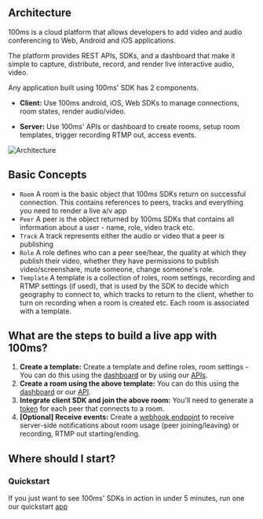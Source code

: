 ## Architecture

100ms is a cloud platform that allows developers to add video and audio conferencing to Web, Android and iOS applications.

The platform provides REST APIs, SDKs, and a dashboard that make it simple to capture, distribute, record, and render live interactive audio, video.

Any application built using 100ms' SDK has 2 components.

-   **Client:** Use 100ms android, iOS, Web SDKs to manage connections, room states, render audio/video.

-   **Server:** Use 100ms' APIs or dashboard to create rooms, setup room templates, trigger recording RTMP out, access events.

![Architecture](/docs/v2/arch.png)

## Basic Concepts

-   `Room` A room is the basic object that 100ms SDKs return on successful connection. This contains references to peers, tracks and everything you need to render a live a/v app
-   `Peer` A peer is the object returned by 100ms SDKs that contains all information about a user - name, role, video track etc.
-   `Track` A track represents either the audio or video that a peer is publishing
-   `Role` A role defines who can a peer see/hear, the quality at which they publish their video, whether they have permissions to publish video/screenshare, mute someone, change someone's role.
-   `Template` A template is a collection of roles, room settings, recording and RTMP settings (if used), that is used by the SDK to decide which geography to connect to, which tracks to return to the client, whether to turn on recording when a room is created etc. Each room is associated with a template.
## What are the steps to build a live app with 100ms?

1. **Create a template:** Create a template and define roles, room settings - You can do this using the [dashboard](https://dashboard.100ms.live/templates) or by using our [APIs](/server-side/v2/basic-features/Template).
2. **Create a room using the above template:** You can do this using the [dashboard](https://dashboard.100ms.live/rooms) or our [API](/server-side/v2/basic-features/Room).
3. **Integrate client SDK and join the above room:** You'll need to generate a [token](./tokens) for each peer that connects to a room.
4. **[Optional] Receive events:** Create a [webhook endpoint](/server-side/v2/advanced-features/Webhook) to receive server-side notifications about room usage (peer joining/leaving) or recording, RTMP out starting/ending.

## Where should I start?

### Quickstart

If you just want to see 100ms' SDKs in action in under 5 minutes, run one our quickstart [app](./guides/quickstart)

